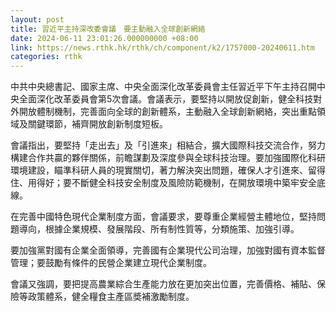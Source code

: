 ```yaml
---
layout: post
title: 習近平主持深改委會議　要主動融入全球創新網絡
date: 2024-06-11 23:01:26.000000000 +08:00
link: https://news.rthk.hk/rthk/ch/component/k2/1757000-20240611.htm
categories: rthk
---
```


中共中央總書記、國家主席、中央全面深化改革委員會主任習近平下午主持召開中央全面深化改革委員會第5次會議。會議表示，要堅持以開放促創新，健全科技對外開放體制機制，完善面向全球的創新體系，主動融入全球創新網絡，突出重點領域及關鍵環節，補齊開放創新制度短板。

會議指出，要堅持「走出去」及「引進來」相結合，擴大國際科技交流合作，努力構建合作共贏的夥伴關係，前瞻謀劃及深度參與全球科技治理。要加強國際化科研環境建設，瞄準科研人員的現實關切，著力解決突出問題，確保人才引進來、留得住、用得好；要不斷健全科技安全制度及風險防範機制，在開放環境中築牢安全底線。

在完善中國特色現代企業制度方面，會議要求，要尊重企業經營主體地位，堅持問題導向，根據企業規模、發展階段、所有制性質等，分類施策、加強引導。

要加強黨對國有企業全面領導，完善國有企業現代公司治理，加強對國有資本監督管理；要鼓勵有條件的民營企業建立現代企業制度。

會議又強調，要把提高農業綜合生產能力放在更加突出位置，完善價格、補貼、保險等政策體系，健全糧食主產區奬補激勵制度。
